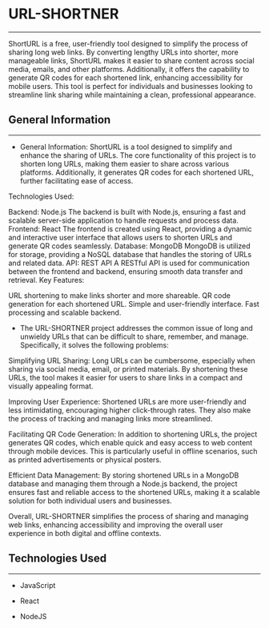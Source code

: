 <h1>URL-SHORTNER</h1>
<hr><p>ShortURL is a free, user-friendly tool designed to simplify the process of sharing long web links. By converting lengthy URLs into shorter, more manageable links, ShortURL makes it easier to share content across social media, emails, and other platforms. Additionally, it offers the capability to generate QR codes for each shortened link, enhancing accessibility for mobile users. This tool is perfect for individuals and businesses looking to streamline link sharing while maintaining a clean, professional appearance.</p><h2>General Information</h2>
<hr><ul>
<li>General Information: ShortURL is a tool designed to simplify and enhance the sharing of URLs. The core functionality of this project is to shorten long URLs, making them easier to share across various platforms. Additionally, it generates QR codes for each shortened URL, further facilitating ease of access.</li>
</ul>
<p>Technologies Used:</p>
<p>Backend: Node.js
The backend is built with Node.js, ensuring a fast and scalable server-side application to handle requests and process data.
Frontend: React
The frontend is created using React, providing a dynamic and interactive user interface that allows users to shorten URLs and generate QR codes seamlessly.
Database: MongoDB
MongoDB is utilized for storage, providing a NoSQL database that handles the storing of URLs and related data.
API: REST API
A RESTful API is used for communication between the frontend and backend, ensuring smooth data transfer and retrieval.
Key Features:</p>
<p>URL shortening to make links shorter and more shareable.
QR code generation for each shortened URL.
Simple and user-friendly interface.
Fast processing and scalable backend.</p><ul>
<li>The URL-SHORTNER project addresses the common issue of long and unwieldy URLs that can be difficult to share, remember, and manage. Specifically, it solves the following problems:</li>
</ul>
<p>Simplifying URL Sharing:
Long URLs can be cumbersome, especially when sharing via social media, email, or printed materials. By shortening these URLs, the tool makes it easier for users to share links in a compact and visually appealing format.</p>
<p>Improving User Experience:
Shortened URLs are more user-friendly and less intimidating, encouraging higher click-through rates. They also make the process of tracking and managing links more streamlined.</p>
<p>Facilitating QR Code Generation:
In addition to shortening URLs, the project generates QR codes, which enable quick and easy access to web content through mobile devices. This is particularly useful in offline scenarios, such as printed advertisements or physical posters.</p>
<p>Efficient Data Management:
By storing shortened URLs in a MongoDB database and managing them through a Node.js backend, the project ensures fast and reliable access to the shortened URLs, making it a scalable solution for both individual users and businesses.</p>
<p>Overall, URL-SHORTNER simplifies the process of sharing and managing web links, enhancing accessibility and improving the overall user experience in both digital and offline contexts.</p><h2>Technologies Used</h2>
<hr><ul>
<li>JavaScript</li>
</ul><ul>
<li>React</li>
</ul><ul>
<li>NodeJS</li>
</ul>
